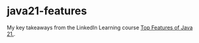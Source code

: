 # java21-features
My key takeaways from the LinkedIn Learning course [Top Features of Java 21.](https://www.linkedin.com/learning/top-features-of-java-21).
